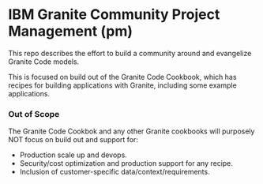 # IBM Granite Community Project Management (pm)

This repo describes the effort to build a community around and evangelize Granite Code models.

This is focused on build out of the Granite Code Cookbook, which has recipes for building applications with Granite, including some example applications.

### Out of Scope

The Granite Code Cookbok and any other Granite cookbooks will purposely NOT focus on build out and support for:

* Production scale up and devops.
* Security/cost optimization and production support for any recipe.
* Inclusion of customer-specific data/context/requirements.

